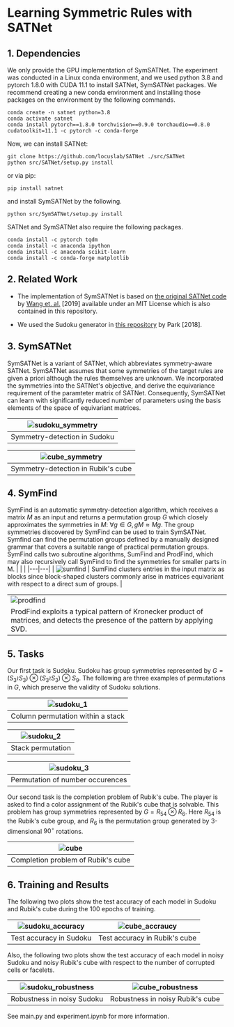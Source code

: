 # Learning Symmetric Rules with SATNet

## 1. Dependencies
We only provide the GPU implementation of SymSATNet.
The experiment was conducted in a Linux conda environment, and we used python 3.8 and pytorch 1.8.0 with CUDA 11.1 to install SATNet, SymSATNet packages.
We recommend creating a new conda environment and installing those packages on the environment by the following commands.

    conda create -n satnet python=3.8
    conda activate satnet
    conda install pytorch==1.8.0 torchvision==0.9.0 torchaudio==0.8.0 cudatoolkit=11.1 -c pytorch -c conda-forge

Now, we can install SATNet:

    git clone https://github.com/locuslab/SATNet ./src/SATNet
    python src/SATNet/setup.py install

or via pip:

    pip install satnet

and install SymSATNet by the following.

    python src/SymSATNet/setup.py install
    
SATNet and SymSATNet also require the following packages.

    conda install -c pytorch tqdm
    conda install -c anaconda ipython
    conda install -c anaconda scikit-learn
    conda install -c conda-forge matplotlib


## 2. Related Work
- The implementation of SymSATNet is based on [the original SATNet code](https://github.com/locuslab/SATNet) by [Wang et. al.](http://proceedings.mlr.press/v97/wang19e.html) [2019] available under an MIT License which is also contained in this repository.

- We used the Sudoku generator in [this repository](https://github.com/Kyubyong/sudoku) by Park [2018].


## 3. SymSATNet
SymSATNet is a variant of SATNet, which abbreviates symmetry-aware SATNet.
SymSATNet assumes that some symmetries of the target rules are given a priori although the rules themselves are unknown.
We incorporated the symmetries into the SATNet's objective, and derive the equivariance requirement of the paramteter matrix of SATNet.
Consequently, SymSATNet can learn with significantly reduced number of parameters using the basis elements of the space of equivariant matrices.

| ![sudoku_symmetry](img/sudoku_symmetry.png) |
|:--:|
| Symmetry-detection in Sudoku |


| ![cube_symmetry](img/cube_symmetry.png) |
|:--:|
| Symmetry-detection in Rubik's cube |


## 4. SymFind
SymFind is an automatic symmetry-detection algorithm, which receives a matrix $M$ as an input and returns a permutation group $G$ which closely approximates the symmetries in $M$: $\forall g \in G, \, gM \approx Mg$. The group symmetries discovered by SymFind can be used to train SymSATNet. Symfind can find the permutation groups defined by a manually designed grammar that covers a suitable range of practical permutation groups. SymFind calls two subroutine algorithms, SumFind and ProdFind, which may also recursively call SymFind to find the symmetries for smaller parts in M. 
|   |   |
|---|---|
| ![sumfind](img/sumfind.gif) | SumFind clusters entries in the input matrix as blocks since block-shaped clusters commonly arise in matrices equivariant with respect to a direct sum of groups. |


|   |
|---|
| ![prodfind](img/prodfind.png) |
| ProdFind exploits a typical pattern of Kronecker product of matrices, and detects the presence of the pattern by applying SVD. |



## 5. Tasks
Our first task is Sudoku. Sudoku has group symmetries represented by $G = (S_3 \wr S_3) \otimes (S_3 \wr S_3) \otimes S_9$. The following are three examples of permutations in $G$, which preserve the validity of Sudoku solutions.


| ![sudoku_1](img/sudoku_1.png) |
|:--:|
| Column permutation within a stack |

| ![sudoku_2](img/sudoku_2.png) |
|:--:|
| Stack permutation |

| ![sudoku_3](img/sudoku_3.png) |
|:--:|
| Permutation of number occurences |

Our second task is the completion problem of Rubik's cube.
The player is asked to find a color assignment of the Rubik's cube that is solvable.
This problem has group symmetries represented by $G = R_{54} \otimes R_6$. Here $R_{54}$ is the Rubik's cube group, and $R_6$ is the permutation group generated by 3-dimensional $90^\circ$ rotations.

| ![cube](img/cube.png) |
|:--:|
| Completion problem of Rubik's cube |

## 6. Training and Results
The following two plots show the test accuracy of each model in Sudoku and Rubik's cube during the 100 epochs of training.

| ![sudoku_accuracy](img/sudoku_accuracy.png) | ![cube_accraucy](img/cube_accuracy.png) |
|:--:|:--:|
| Test accuracy in Sudoku | Test accuracy in Rubik's cube |

Also, the following two plots show the test accuracy of each model in noisy Sudoku and noisy Rubik's cube with respect to the number of corrupted cells or facelets.

| ![sudoku_robustness](img/sudoku_robustness.png) | ![cube_robustness](img/cube_robustness.png) |
|:--:|:--:|
| Robustness in noisy Sudoku | Robustness in noisy Rubik's cube |

See main.py and experiment.ipynb for more information.
